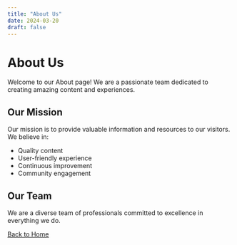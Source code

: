 ```yaml
---
title: "About Us"
date: 2024-03-20
draft: false
---
```


# About Us

Welcome to our About page! We are a passionate team dedicated to creating amazing content and experiences.

## Our Mission

Our mission is to provide valuable information and resources to our visitors. We believe in:

- Quality content
- User-friendly experience
- Continuous improvement
- Community engagement

## Our Team

We are a diverse team of professionals committed to excellence in everything we do.

[Back to Home](/)
